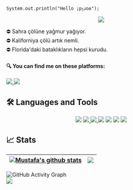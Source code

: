 <!--### Hi there 👋
**Enummethod/Enummethod** is a ✨ _special_ ✨ repository because its `README.md` (this file) appears on your GitHub profile.
Here are some ideas to get you started:

- 👀 I'm interested in Back-end development
-  I’m currently working on ...
- 🌱 I’m currently learning ...
- 👯 I’m looking to collaborate on ...
- 🤔 I’m looking for help with ...
- 💬 Ask me about ...
- 📫 How to reach me: ...
- 😄 Pronouns: ...
- ⚡ Fun fact: ...
--> 

                                                    System.out.println("Hello ¡pๅɹoʍ");
                                                  
<p align = "center">
<a href ="https://www.world.com" target ="_blank"> <img src="https://user-images.githubusercontent.com/80968031/202825096-e1bae183-88f6-4483-af82-16dee09c5a7d.gif"/></a> </p>

 :no_entry: Sahra çölüne yağmur yağıyor.                          
 :no_entry: Kaliforniya çölü artık nemli.                    
 :no_entry: Florida'daki bataklıkların hepsi kurudu.                       

 #### 🔍 You can find me on these platforms:

<a href="https://www.linkedin.com/in/mustafayasar44/" target="_blank">
  <img src="https://img.shields.io/badge/linkedin-%230077B5.svg?style=for-the-badge&logo=linkedin&logoColor=6cff95&color=22272e">
</a>
<a href="https://www.hackerrank.com/mustafayashar44?hr_r=1" target="_blank">
  <img src="https://img.shields.io/badge/-Hackerrank-2EC866?style=for-the-badge&logo=HackerRank&logoColor=6cff95&color=22272e">
</a>

## 🛠 Languages and Tools

<p align = "center">
<a href ="https://www.java.com"target ="_blank"> <img src="https://img.icons8.com/nolan/64/java-coffee-cup-logo.png"/></a> 
<a href ="https://hibernate.org"target ="_blank"> <img src="https://user-images.githubusercontent.com/80968031/143249225-730c2a2a-b9eb-4d13-bfc6-783f5ba2b735.png"</a>
<a href ="https://spring.io/"target ="_blank"> <img src="https://user-images.githubusercontent.com/80968031/143249577-6c3205c7-f736-48c3-955b-4e882e1fddad.png"</a>
<a href ="https://www.microsoft.com/tr-tr/sql-server/sql-server-2019" target ="_blank"> <img src="https://img.icons8.com/color/48/000000/microsoft-sql-server.png"/></a>
<a href ="https://www.postgresql.org/" target ="_blank"> <img src="https://user-images.githubusercontent.com/80968031/202824452-f506ab2c-a186-4911-b361-419f426076f6.png"/></a> 
<a href ="https://docs.microsoft.com/tr-tr/visualstudio/get-started/csharp/?view=vs-2019" target ="_blank"> <img src="https://img.icons8.com/ios-filled/50/000000/c-sharp-logo.png"/></a> 
<a href ="https://www.docker.com/" target ="_blank"> <img src="https://user-images.githubusercontent.com/80968031/143250166-f383d00e-92ac-4840-abd5-c070af9bc5e7.png"/></a></p>

## 📈 Stats

| <a href="https://github.com/Enummethod/Enummethod/github-readme-stats"><img align="center" src="https://github-readme-stats.vercel.app/api?username=Enummethod&count_private=true&show_icons=true&hide=prs,issues&include_all_commits=true&hide_border=true&custom_title=My%20Stats&title_color=6cff95&text_color=ffffff&icon_color=2bbc8a&bg_color=22272e" alt="Mustafa's github stats" /></a> | <a href="https://github.com/Enummethod/Enummethod/github-readme-stats"><img align="center" src="https://github-readme-stats.vercel.app/api/top-langs/?username=Enummethod&langs_count=8&layout=compact&hide_border=true&title_color=6cff95&text_color=ffffff&icon_color=2bbc8a&bg_color=22272e" /></a> |
| ------------- | ------------- |
   
![GitHub Activity Graph](https://activity-graph.herokuapp.com/graph?username=Enummethod&theme=react-dark&custom_title=My%20Contributions%20Graph%20is%20like%20a%20Rollercoster%20Ride&bg_color=3333cc&color=ffffff&line=ffffff&point=ffffff&area=true&hide_border=true)  
<img src="https://user-images.githubusercontent.com/73097560/115834477-dbab4500-a447-11eb-908a-139a6edaec5c.gif">

